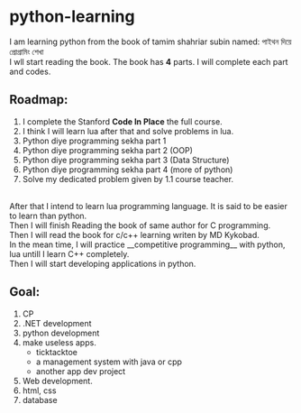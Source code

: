# python-learning
I am learning python from the book of tamim shahriar subin named: পাইথন দিয়ে প্রোগ্রামিং শেখা <br> I wll start reading the book. The book has __4__ parts. I will complete each part and codes.
## Roadmap: <br>
1. I complete the Stanford __Code In Place__ the full course.
2. I think I will learn lua after that and solve problems in lua.
3. Python diye programming sekha part 1
4. Python diye programming sekha part 2 (OOP)
5. Python diye programming sekha part 3 (Data Structure)
6. Python diye programming sekha part 4 (more of python)
7. Solve my dedicated problem given by 1.1 course teacher.
<br>
After that I intend to learn lua programming language. It is said to be easier to learn than python. <br>
Then I will finish Reading the book of same author for C programming. <br>
Then I will read the book for c/c++ learning writen by MD Kykobad. <br>
In the mean time, I will practice __competitive programming__ with python, lua untill I learn C++ completely. <br>
Then I will start developing applications in python.
<br>

## Goal:
1. CP
2. .NET development
3. python development
4. make useless apps.
   - ticktacktoe
   - a management system with java or cpp
   - another app dev project
5. Web development.
6. html, css
7. database
